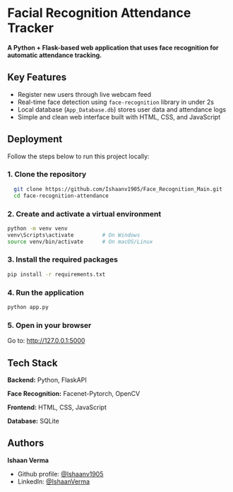 
# Facial Recognition Attendance Tracker

**A Python + Flask-based web application that uses face recognition for automatic attendance tracking.**


## Key Features

- Register new users through live webcam feed
- Real-time face detection using `face-recognition` library in under 2s
- Local database (`App_Database.db`) stores user data and attendance logs
- Simple and clean web interface built with HTML, CSS, and JavaScript


## Deployment

Follow the steps below to run this project locally:
### 1. Clone the repository
```bash
  git clone https://github.com/Ishaanv1905/Face_Recognition_Main.git
  cd face-recognition-attendance
```
### 2. Create and activate a virtual environment
```bash
python -m venv venv
venv\Scripts\activate         # On Windows
source venv/bin/activate      # On macOS/Linux
```
### 3. Install the required packages
```bash
pip install -r requirements.txt
```
### 4. Run the application
```bash
python app.py
```
### 5. Open in your browser
Go to: http://127.0.0.1:5000


## Tech Stack

**Backend:** Python, FlaskAPI

**Face Recognition:** Facenet-Pytorch, OpenCV

**Frontend:** HTML, CSS, JavaScript

**Database:** SQLite


## Authors
**Ishaan Verma**
- Github profile: [@Ishaanv1905](https://github.com/Ishaanv1905)
- LinkedIn: [@IshaanVerma](https://www.linkedin.com/in/ishaan-verma-a834b1305/)

